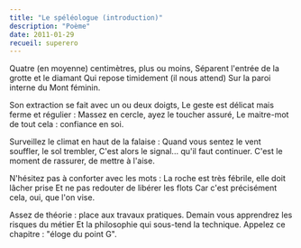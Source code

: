```yaml
---
title: "Le spéléologue (introduction)"
description: "Poème"
date: 2011-01-29
recueil: superero
---
```


Quatre (en moyenne) centimètres, plus ou moins,
Séparent l'entrée de la grotte et le diamant
Qui repose timidement (il nous attend)
Sur la paroi interne du Mont féminin.

Son extraction se fait avec un ou deux doigts,
Le geste est délicat mais ferme et régulier :
Massez en cercle, ayez le toucher assuré,
Le maitre-mot de tout cela : confiance en soi.

Surveillez le climat en haut de la falaise :
Quand vous sentez le vent souffler, le sol trembler,
C'est alors le signal... qu'il faut continuer.
C'est le moment de rassurer, de mettre à l'aise.

N'hésitez pas à conforter avec les mots :
La roche est très fébrile, elle doit lâcher prise
Et ne pas redouter de libérer les flots
Car c'est précisément cela, oui, que l'on vise.

Assez de théorie : place aux travaux pratiques.
Demain vous apprendrez les risques du métier
Et la philosophie qui sous-tend la technique.
Appelez ce chapitre : "éloge du point G".
